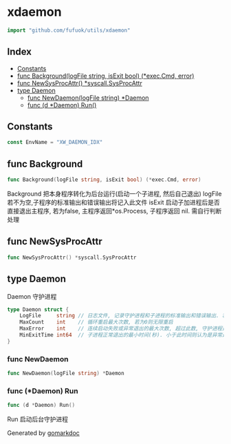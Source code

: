 <!-- Code generated by gomarkdoc. DO NOT EDIT -->

# xdaemon

```go
import "github.com/fufuok/utils/xdaemon"
```

## Index

- [Constants](<#constants>)
- [func Background(logFile string, isExit bool) (*exec.Cmd, error)](<#func-background>)
- [func NewSysProcAttr() *syscall.SysProcAttr](<#func-newsysprocattr>)
- [type Daemon](<#type-daemon>)
  - [func NewDaemon(logFile string) *Daemon](<#func-newdaemon>)
  - [func (d *Daemon) Run()](<#func-daemon-run>)


## Constants

```go
const EnvName = "XW_DAEMON_IDX"
```

## func Background

```go
func Background(logFile string, isExit bool) (*exec.Cmd, error)
```

Background 把本身程序转化为后台运行\(启动一个子进程, 然后自己退出\) logFile 若不为空,子程序的标准输出和错误输出将记入此文件 isExit  启动子加进程后是否直接退出主程序, 若为false, 主程序返回\*os.Process, 子程序返回 nil. 需自行判断处理

## func NewSysProcAttr

```go
func NewSysProcAttr() *syscall.SysProcAttr
```

## type Daemon

Daemon 守护进程

```go
type Daemon struct {
    LogFile     string // 日志文件, 记录守护进程和子进程的标准输出和错误输出. 若为空则不记录
    MaxCount    int    // 循环重启最大次数, 若为0则无限重启
    MaxError    int    // 连续启动失败或异常退出的最大次数, 超过此数, 守护进程退出, 不再重启子进程
    MinExitTime int64  // 子进程正常退出的最小时间(秒). 小于此时间则认为是异常退出
}
```

### func NewDaemon

```go
func NewDaemon(logFile string) *Daemon
```

### func \(\*Daemon\) Run

```go
func (d *Daemon) Run()
```

Run 启动后台守护进程



Generated by [gomarkdoc](<https://github.com/princjef/gomarkdoc>)
